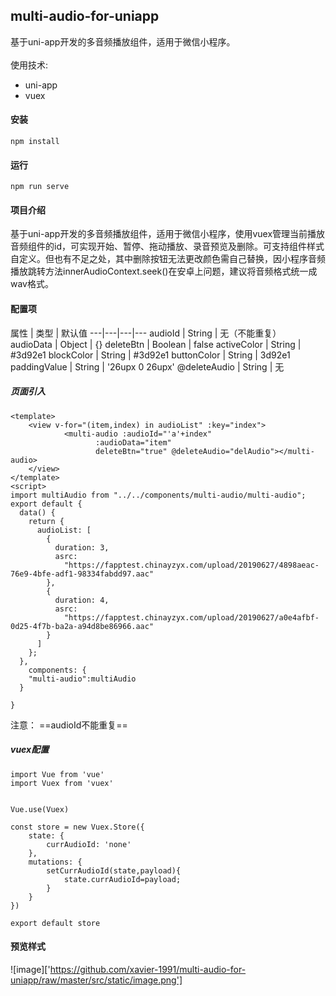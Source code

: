 ## multi-audio-for-uniapp
基于uni-app开发的多音频播放组件，适用于微信小程序。<br /><br />
使用技术:
- uni-app
- vuex

#### 安装
```
npm install
```
#### 运行
```
npm run serve
```

#### 项目介绍
基于uni-app开发的多音频播放组件，适用于微信小程序，使用vuex管理当前播放音频组件的id，可实现开始、暂停、拖动播放、录音预览及删除。可支持组件样式自定义。但也有不足之处，其中删除按钮无法更改颜色需自己替换，因小程序音频播放跳转方法innerAudioContext.seek()在安卓上问题，建议将音频格式统一成wav格式。


#### 配置项
属性 | 类型  | 默认值
---|---|---|---
audioId | String | 无（不能重复）
audioData | Object | {}
deleteBtn | Boolean | false
activeColor | String | #3d92e1
blockColor | String | #3d92e1
buttonColor | String | 3d92e1
paddingValue | String | '26upx 0 26upx'
@deleteAudio | String | 无

##### 页面引入
```
<template>
    <view v-for="(item,index) in audioList" :key="index">
            <multi-audio :audioId="'a'+index"
                   :audioData="item" 
                   deleteBtn="true" @deleteAudio="delAudio"></multi-audio>
    </view>
</template>
<script>
import multiAudio from "../../components/multi-audio/multi-audio";
export default {
  data() {
    return {
      audioList: [
        {
          duration: 3,
          asrc:
            "https://fapptest.chinayzyx.com/upload/20190627/4898aeac-76e9-4bfe-adf1-98334fabdd97.aac"
        },
        {
          duration: 4,
          asrc:
            "https://fapptest.chinayzyx.com/upload/20190627/a0e4afbf-0d25-4f7b-ba2a-a94d8be86966.aac"
        }
      ]
    };
  },
    components: {
    "multi-audio":multiAudio
  }
    
}
```
注意： ==audioId不能重复==

##### vuex配置

```
import Vue from 'vue'
import Vuex from 'vuex'


Vue.use(Vuex)

const store = new Vuex.Store({
	state: {
        currAudioId: 'none'
	},
	mutations: {
        setCurrAudioId(state,payload){
            state.currAudioId=payload;
		}
	}
})

export default store

```

#### 预览样式

![image]['https://github.com/xavier-1991/multi-audio-for-uniapp/raw/master/src/static/image.png'] 

